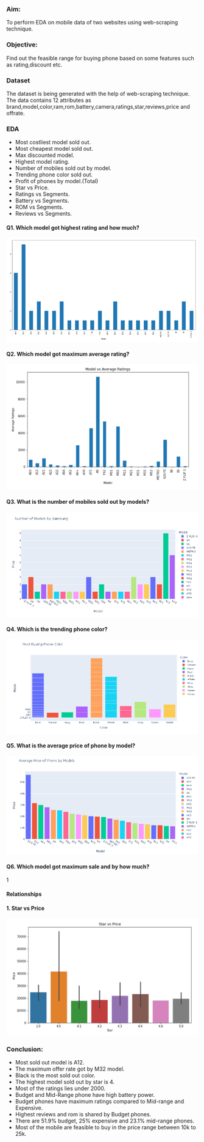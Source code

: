 ### Aim: 
To perform EDA on mobile data of two websites using web-scraping technique.
### Objective:
Find out the feasible range for buying phone based on some features such as rating,discount etc.
### Dataset
The dataset is being generated with the help of web-scraping technique. The data contains 12 attributes as brand,model,color,ram,rom,battery,camera,ratings,star,reviews,price and offrate.
### EDA
* Most costliest model sold out.
* Most cheapest model sold out.
* Max discounted model.
* Highest model rating.
* Number of mobiles sold out by model.
* Trending phone color sold out.
* Profit of phones by model.(Total)
* Star vs Price.
* Ratings vs Segments.
* Battery vs Segments.
* ROM vs Segments.
* Reviews vs Segments.

#### Q1. Which model got highest rating and how much?
![](https://github.com/arnav096/Python-Projects/blob/main/images/3.PNG)
#### Q2. Which model got maximum average rating?
![](https://github.com/arnav096/Python-Projects/blob/main/images/2.PNG)
#### Q3. What is the number of mobiles sold out by models?
![](https://github.com/arnav096/Python-Projects/blob/main/images/5.PNG)
#### Q4. Which is the trending phone color?
![](https://github.com/arnav096/Python-Projects/blob/main/images/4.PNG)
#### Q5. What is the average price of phone by model?
![](https://github.com/arnav096/Python-Projects/blob/main/images/1.PNG)
#### Q6. Which model got maximum sale and by how much?
1[](https://github.com/arnav096/Python-Projects/blob/main/images/13.PNG)
#### Relationships
  #### 1. Star vs Price
  ![](https://github.com/arnav096/Python-Projects/blob/main/images/12.PNG)
### Conclusion:
* Most sold out model is A12.
* The maximum offer rate got by M32 model.
* Black is the most sold out color.
* The highest model sold out by star is 4.
* Most of the ratings lies under 2000.
* Budget and Mid-Range phone have high battery power.
* Budget phones have maximum ratings compared to Mid-range and Expensive.
* Highest reviews and rom is shared by Budget phones.
* There are 51.9% budget, 25% expensive and 23.1% mid-range phones.
* Most of the mobile are feasible to buy in the price range between 10k to 25k.

